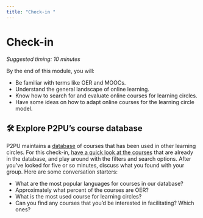 ```yaml
---
title: "Check-in "
---
```

# Check-in 

*Suggested timing: 10 minutes* 

By the end of this module, you will:
- Be familiar with terms like OER and MOOCs.
- Understand the general landscape of online learning.
- Know how to search for and evaluate online courses for learning circles.
- Have some ideas on how to adapt online courses for the learning circle model.


## 🛠️ Explore P2PU’s course database
P2PU maintains a <a href="https://www.p2pu.org/en/courses/." target="_blank">database</a> of courses that has been used in other learning circles. For this check-in, [have a quick look at the courses](https://p2pu.org/courses) that are already in the database, and play around with the filters and search options. After you’ve looked for five or so minutes, discuss what you found with your group. Here are some conversation starters:
- What are the most popular languages for courses in our database?
- Approximately what percent of the courses are OER?
- What is the most used course for learning circles?
- Can you find any courses that you’d be interested in facilitating? Which ones?


